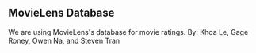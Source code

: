 ## MovieLens Database
We are using MovieLens's database for movie ratings. 
By: Khoa Le, Gage Roney, Owen Na, and Steven Tran